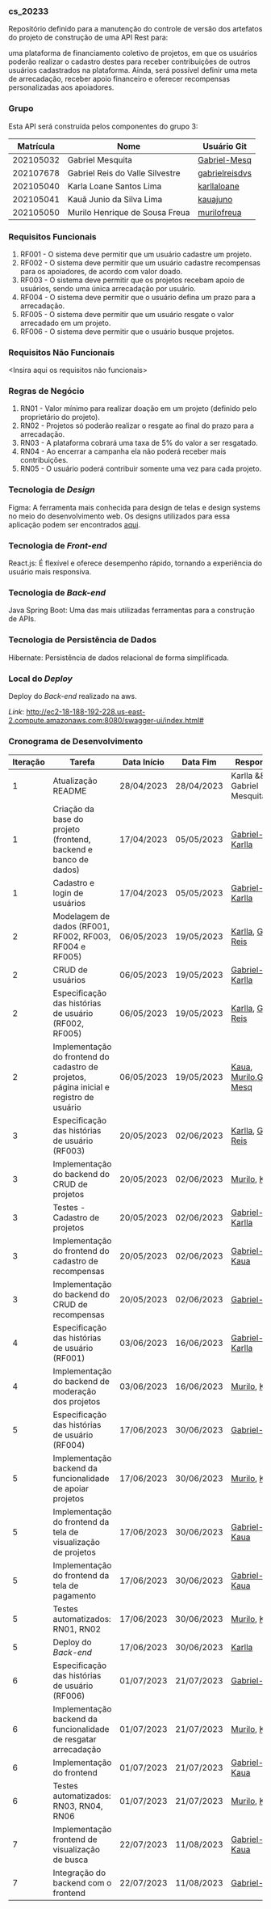 ### cs_20233
Repositório definido para a manutenção do controle de versão dos artefatos do projeto de construção de uma API Rest para:

uma plataforma de financiamento coletivo de projetos, em que os usuários poderão realizar o cadastro destes para receber contribuições de outros usuários cadastrados na plataforma. Ainda, será possível definir uma meta de arrecadação, receber apoio financeiro e oferecer recompensas personalizadas aos apoiadores.

### Grupo
Esta API será construída pelos componentes do grupo 3:

|Matrícula|Nome|Usuário Git|
|---|---|---|
|202105032|Gabriel Mesquita|[Gabriel-Mesq](https://github.com/Gabriel-Mesq)|
|202107678|Gabriel Reis do Valle Silvestre|[gabrielreisdvs](https://github.com/gabrielreisdvs)|
|202105040|Karla Loane Santos Lima|[karllaloane](https://github.com/karllaloane)|
|202105041|Kauã Junio da Silva Lima|[kauajuno](https://github.com/kauajuno)|
|202105050|Murilo Henrique de Sousa Freua|[murilofreua](https://github.com/murilofreua)|

### Requisitos Funcionais
1. RF001 - O sistema deve permitir que um usuário cadastre um projeto.
2. RF002 - O sistema deve permitir que um usuário cadastre recompensas para os apoiadores, de acordo com valor doado.
3. RF003 - O sistema deve permitir que os projetos recebam apoio de usuários, sendo uma única arrecadação por usuário.
4. RF004 - O sistema deve permitir que o usuário defina um prazo para a arrecadação.
5. RF005 - O sistema deve permitir que um usuário resgate o valor arrecadado em um projeto.
6. RF006 - O sistema deve permitir que o usuário busque projetos.

### Requisitos Não Funcionais
<Insira aqui os requisitos não funcionais>

### Regras de Negócio
1. RN01 - Valor mínimo para realizar doação em um projeto (definido pelo proprietário do projeto).
2. RN02 - Projetos só poderão realizar o resgate ao final do prazo para a arrecadação.
3. RN03 - A plataforma cobrará uma taxa de 5% do valor a ser resgatado.
4. RN04 - Ao encerrar a campanha ela não poderá receber mais contribuições.
5. RN05 - O usuário poderá contribuir somente uma vez para cada projeto.

### Tecnologia de _Design_
Figma: A ferramenta mais conhecida para design de telas e design systems no meio do desenvolvimento web. Os designs utilizados para essa aplicação podem ser encontrados [aqui](https://www.figma.com/file/ME3Ae0ZAivrXC58XjK56Sf/financie.se?type=design&t=6y2lRszdo2QXK00K-6).

### Tecnologia de _Front-end_
React.js: É flexível e oferece desempenho rápido, tornando a experiência do usuário mais responsiva.

### Tecnologia de _Back-end_
Java Spring Boot: Uma das mais utilizadas ferramentas para a construção de APIs.

### Tecnologia de Persistência de Dados
Hibernate: Persistência de dados relacional de forma simplificada.

### Local do _Deploy_
Deploy do _Back-end_ realizado na aws.

_Link_: http://ec2-18-188-192-228.us-east-2.compute.amazonaws.com:8080/swagger-ui/index.html#

### Cronograma de Desenvolvimento

|Iteração|Tarefa|Data Início|Data Fim|Responsável|Situação|
|---|---|---|---|---|---|
|1|Atualização README|28/04/2023|28/04/2023|Karlla && Gabriel Mesquita|Concluída|
|1|Criação da base do projeto (frontend, backend e banco de dados)|17/04/2023|05/05/2023|[Gabriel-Mesq](https://github.com/Gabriel-Mesq), [Karlla](https://github.com/karllaloane)|Concluída|
|1|Cadastro e login de usuários|17/04/2023|05/05/2023|[Gabriel-Mesq](https://github.com/Gabriel-Mesq), [Karlla](https://github.com/karllaloane)|Concluída|
|2|Modelagem de dados (RF001, RF002, RF003, RF004 e RF005)|06/05/2023|19/05/2023|[Karlla](https://github.com/karllaloane), [Gabriel-Reis](https://github.com/gabrielreisdvs)|Concluída|
|2|CRUD de usuários|06/05/2023|19/05/2023|[Gabriel-Mesq](https://github.com/Gabriel-Mesq), [Karlla](https://github.com/karllaloane)|Concluída|
|2|Especificação das histórias de usuário (RF002, RF005)|06/05/2023|19/05/2023|[Karlla](https://github.com/karllaloane), [Gabriel-Reis](https://github.com/gabrielreisdvs)|Concluída|
|2|Implementação do frontend do cadastro de projetos, página inicial e registro de usuário|06/05/2023|19/05/2023|[Kaua](https://github.com/kauajuno), [Murilo](https://github.com/murilofreua),[Gabriel-Mesq](https://github.com/Gabriel-Mesq)|Concluída|
|3|Especificação das histórias de usuário (RF003)|20/05/2023|02/06/2023|[Karlla](https://github.com/karllaloane), [Gabriel-Reis](https://github.com/gabrielreisdvs)|Concluída|
|3|Implementação do backend do CRUD de projetos|20/05/2023|02/06/2023|[Murilo](https://github.com/murilofreua), [Karlla](https://github.com/karllaloane)|Concluída|
|3|Testes - Cadastro de projetos|20/05/2023|02/06/2023|[Gabriel-Mesq](https://github.com/Gabriel-Mesq) [Karlla](https://github.com/karllaloane)|Concluída|
|3|Implementação do frontend do cadastro de recompensas|20/05/2023|02/06/2023|[Gabriel-Mesq](https://github.com/Gabriel-Mesq), [Kaua](https://github.com/kauajuno)|Concluída|
|3|Implementação do backend do CRUD de recompensas|20/05/2023|02/06/2023|[Gabriel-Reis](https://github.com/gabrielreisdvs)|Concluída|
|4|Especificação das histórias de usuário (RF001)|03/06/2023|16/06/2023|[Gabriel-Reis](https://github.com/gabrielreisdvs), [Karlla](https://github.com/karllaloane)|Concluída|
|4|Implementação do backend de moderação dos projetos|03/06/2023|16/06/2023|[Murilo](https://github.com/murilofreua), [Karlla](https://github.com/karllaloane)|Concluída|
|5|Especificação das histórias de usuário (RF004)|17/06/2023|30/06/2023|[Gabriel-Reis](https://github.com/gabrielreisdvs)|Concluída|
|5|Implementação backend da funcionalidade de apoiar projetos|17/06/2023|30/06/2023|[Murilo](https://github.com/murilofreua), [Karlla](https://github.com/karllaloane)|Concluída|
|5|Implementação do frontend da tela de visualização de projetos|17/06/2023|30/06/2023|[Gabriel-Mesq](https://github.com/Gabriel-Mesq) [Kaua](https://github.com/kauajuno)|Concluída|
|5|Implementação do frontend da tela de pagamento|17/06/2023|30/06/2023|[Gabriel-Mesq](https://github.com/Gabriel-Mesq), [Kaua](https://github.com/kauajuno)|Concluída|
|5|Testes automatizados: RN01, RN02|17/06/2023|30/06/2023|[Murilo](https://github.com/murilofreua), [Karlla](https://github.com/karllaloane)|Concluída|
|5|Deploy do _Back-end_|17/06/2023|30/06/2023|[Karlla](https://github.com/karllaloane)|Concluída|
|6|Especificação das histórias de usuário (RF006)|01/07/2023|21/07/2023|[Gabriel-Reis](https://github.com/gabrielreisdvs)|Concluída|
|6|Implementação backend da funcionalidade de resgatar arrecadação|01/07/2023|21/07/2023|[Murilo](https://github.com/murilofreua), [Karlla](https://github.com/karllaloane) |Concluída|
|6|Implementação do frontend|01/07/2023|21/07/2023|[Gabriel-Mesq](https://github.com/Gabriel-Mesq) [Kaua](https://github.com/kauajuno)|Concluída|
|6|Testes automatizados: RN03, RN04, RN06|01/07/2023|21/07/2023|[Murilo](https://github.com/murilofreua), [Karlla](https://github.com/karllaloane)|Concluída|
|7|Implementação frontend de visualização de busca|22/07/2023|11/08/2023|[Gabriel-Mesq](https://github.com/Gabriel-Mesq), [Kaua](https://github.com/kauajuno)|Concluída|
|7|Integração do backend com o frontend|22/07/2023|11/08/2023|[Gabriel-Mesq](https://github.com/Gabriel-Mesq)|Concluída|
